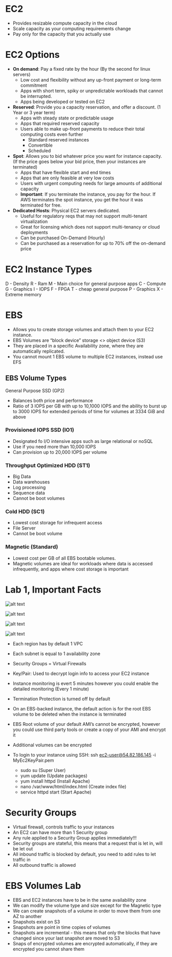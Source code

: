 # EC2
- Provides resizable compute capacity in the cloud
- Scale capacity as your computing requirements change
- Pay only for the capacity that you actually use

# EC2 Options
- **On demand**: Pay a fixed rate by the hour (By the second for linux servers)
	- Low cost and flexibility without any up-front payment or long-term commitment
	- Apps with short term, spiky or unpredictable workloads that cannot be interrupted.
	- Apps being developed or tested on EC2
- **Reserved**: Provide you a capacity reservation, and offer a discount. (1 Year or 3 year term)
	- Apps with steady state or predictable usage
	- Apps that required reserved capacity
	- Users able to make up-front payments to reduce their total computing costs even further
		- Standard reserved instances
		- Convertible
		- Scheduled
- **Spot**: Allows you to bid whatever price you want for instance capacity. (If the price goes below your bid price, then your instances are terminated)
	- Apps that have flexible start and end times
	- Apps that are only feasible at very low costs
	- Users with urgent computing needs for large amounts of additional capacity
	- **Important**: If you terminate the instance, you pay for the hour. If AWS terminates the spot instance, you get the hour it was terminated for free.
- **Dedicated Hosts**: Physical EC2 servers dedicated.
	- Useful for regulatory reqs that may not support multi-tenant virtualization
	- Great for licensing which does not support multi-tenancy or cloud deployments
	- Can be purchased On-Demand (Hourly)
	- Can be purchased as a reservation for up to 70% off the on-demand price

# EC2 Instance Types
D - Density
R - Ram
M - Main choice for general purpose apps
C - Compute
G - Graphics
I - IOPS
F - FPGA
T - cheap general purpose
P - Graphics
X - Extreme memory

# EBS
- Allows you to create storage volumes and attach them to your EC2 instance.
- EBS Volumes are “block device” storage <> object device (S3)
- They are placed in a specific Availability zone, where they are automatically replicated.
- You cannot mount 1 EBS volume to multiple EC2 instances, instead use EFS

## EBS Volume Types
General Purpose SSD (GP2)
- Balances both price and performance
- Ratio of 3 IOPS per GB with up to 10,1000 IOPS and the ability to burst up to 3000 IOPS for extended periods of time for volumes at 3334 GiB and above

### Provisioned IOPS SSD (IO1)
- Designated fo I/O intensive apps such as large relational or noSQL
- Use if you need more than 10,000 IOPS
- Can provision up to 20,000 IOPS per volume

### Throughput Optimized HDD (ST1)
- Big Data
- Data warehouses
- Log processing 
- Sequence data
- Cannot be boot volumes

### Cold HDD (SC1)
- Lowest cost storage for infrequent access
- File Server
- Cannot be boot volume

### Magnetic (Standard)
- Lowest cost per GB of all EBS bootable volumes.
- Magnetic volumes are ideal for workloads where data is accessed infrequently, and apps where cost storage is important

# Lab 1, Important Facts

![alt text](https://raw.githubusercontent.com/gorillalogic-aws/AWS_Certified_Developer_Notes/master/2018%20-%20Group%203/imgs/EC2-Step3.png)

![alt text](https://github.com/gorillalogic-aws/AWS_Certified_Developer_Notes/blob/master/2018%20-%20Group%203/imgs/EC2-Step4.png?raw=true)

![alt text](https://github.com/gorillalogic-aws/AWS_Certified_Developer_Notes/blob/master/2018%20-%20Group%203/imgs/EC2-Step5.png?raw=true)

![alt text](https://github.com/gorillalogic-aws/AWS_Certified_Developer_Notes/blob/master/2018%20-%20Group%203/imgs/EC2-Step6.png?raw=true)

- Each region has by default 1 VPC
- Each subnet is equal to 1 availability zone
- Security Groups = Virtual Firewalls
- Key/Pair: Used to decrypt login info to access your EC2 instance
- Instance monitoring is evert 5 minutes however you could enable the detailed monitoring (Every 1 minute)
- Termination Protection is turned off by default
- On an EBS-backed instance, the default action is for the root EBS volume to be deleted when the instance is terminated
- EBS Root volume of your default AMI’s cannot be encrypted, however you could use third party tools or create a copy of your AMI and encrypt it
- Additional volumes can be encrypted

- To login to your instance using SSH: ssh ec2-user@54.82.186.145 -i MyEc2KeyPair.pem

	- sudo su (Super User)
	- yum update (Update packages)
	- yum install httpd (Install Apache)
	- nano /var/www/html/index.html (Create index file)
	- service httpd start (Start Apache)

# Security Groups
- Virtual firewall, controls traffic to your instances
- An EC2 can have more than 1 Security group
- Any rule applied to a Security Group applies immediately!!!
- Security groups are stateful, this means that a request that is let in, will be let out
- All inbound traffic is blocked by default, you need to add rules to let traffic in
- All outbound traffic is allowed

# EBS Volumes Lab
- EBS and EC2 instances have to be in the same availability zone
- We can modify the volume type and size except for the Magnetic type
- We can create snapshots of a volume in order to move them from one AZ to another
- Snapshots exist on S3
- Snapshots are point in time copies of volumes
- Snapshots are incremental - this means that only the blocks that have changed since your last snapshot are moved to S3
- Snaps of encrypted volumes are encrypted automatically, if they are encrypted you cannot share them
